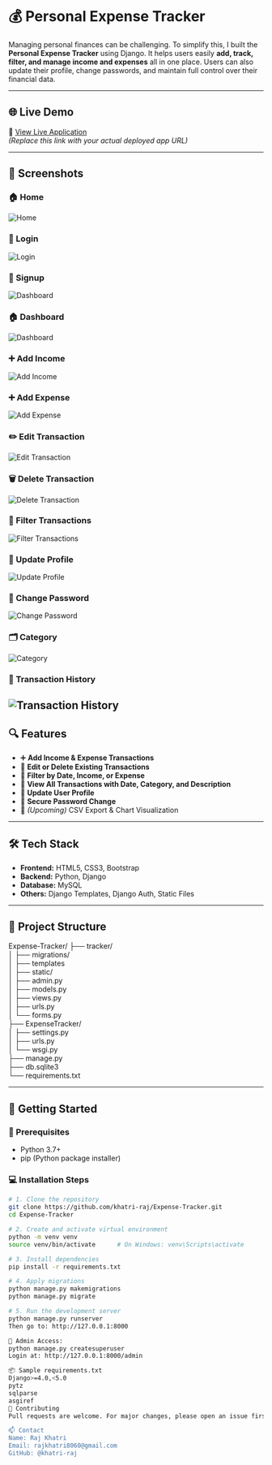 # 💰 Personal Expense Tracker

Managing personal finances can be challenging. To simplify this, I built the **Personal Expense Tracker** using Django. It helps users easily **add, track, filter, and manage income and expenses** all in one place. Users can also update their profile, change passwords, and maintain full control over their financial data.

---

## 🌐 Live Demo

🔗 [View Live Application](https://your-live-demo-link.com)  
*(Replace this link with your actual deployed app URL)*

---

## 📸 Screenshots

### 🏠 Home  
![Home](Screenshots/Home.png)

### 🔐 Login 
![Login](Screenshots/Login.png)

### 📝 Signup
![Dashboard](Screenshots/Dashboard.png)

### 🏠 Dashboard  
![Dashboard](Screenshots/Dashboard.png)

### ➕ Add Income  
![Add Income](Screenshots/Add_Income.png)

### ➕ Add Expense  
![Add Expense](Screenshots/Add_Expense.png)

### ✏️ Edit Transaction  
![Edit Transaction](Screenshots/Edit_Transaction.png)

### 🗑️ Delete Transaction  
![Delete Transaction](Screenshots/Delete_Transaction.png)

### 📅 Filter Transactions  
![Filter Transactions](Screenshots/Filter.png)

### 👤 Update Profile  
![Update Profile](Screenshots/Update_Profile.png)

### 🔐 Change Password  
![Change Password](Screenshots/Change_Password.png)

### 🗂️ Category  
![Category](Screenshots/Category_Add.png)

### 📁 Transaction History
![Transaction History](Screenshots/Transactions_History.png)
---

## 🔍 Features

- ➕ **Add Income & Expense Transactions**
- 🔄 **Edit or Delete Existing Transactions**
- 🔎 **Filter by Date, Income, or Expense**
- 📅 **View All Transactions with Date, Category, and Description**
- 👤 **Update User Profile**
- 🔐 **Secure Password Change**
- 🧾 *(Upcoming)* CSV Export & Chart Visualization

---

## 🛠️ Tech Stack

- **Frontend:** HTML5, CSS3, Bootstrap
- **Backend:** Python, Django
- **Database:** MySQL
- **Others:** Django Templates, Django Auth, Static Files

---

## 📁 Project Structure

Expense-Tracker/
├── tracker/  
│ ├── migrations/  
│ ├── templates  
│ ├── static/  
│ ├── admin.py  
│ ├── models.py  
│ ├── views.py  
│ ├── urls.py  
│ └── forms.py  
├── ExpenseTracker/  
│ ├── settings.py  
│ ├── urls.py  
│ └── wsgi.py  
├── manage.py  
├── db.sqlite3  
└── requirements.txt

---

## 🚀 Getting Started

### 🔧 Prerequisites

- Python 3.7+
- pip (Python package installer)

### 💻 Installation Steps

```bash
# 1. Clone the repository
git clone https://github.com/khatri-raj/Expense-Tracker.git
cd Expense-Tracker

# 2. Create and activate virtual environment
python -m venv venv
source venv/bin/activate      # On Windows: venv\Scripts\activate

# 3. Install dependencies
pip install -r requirements.txt

# 4. Apply migrations
python manage.py makemigrations
python manage.py migrate

# 5. Run the development server
python manage.py runserver
Then go to: http://127.0.0.1:8000

🔐 Admin Access:
python manage.py createsuperuser
Login at: http://127.0.0.1:8000/admin

📦 Sample requirements.txt
Django>=4.0,<5.0
pytz
sqlparse
asgiref
🤝 Contributing
Pull requests are welcome. For major changes, please open an issue first to discuss what you'd like to change or improve.

📫 Contact
Name: Raj Khatri
Email: rajkhatri8060@gmail.com
GitHub: @khatri-raj
